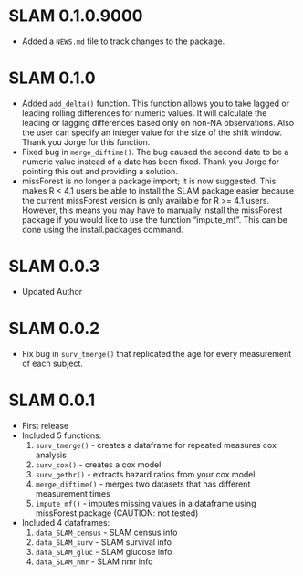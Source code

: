 # SLAM 0.1.0.9000

* Added a `NEWS.md` file to track changes to the package.

# SLAM 0.1.0

* Added `add_delta()` function. This function allows you to take lagged or 
leading rolling differences for numeric values. It will calculate the leading or 
lagging differences based only on non-NA observations. Also the user can specify
an integer value for the size of the shift window. Thank you Jorge for this 
function.
* Fixed bug in `merge_diftime()`. The bug caused the second date to be a numeric 
value instead of a date has been fixed. Thank you Jorge for pointing this out 
and providing a solution.
* missForest is no longer a package import; it is now suggested. This makes 
R < 4.1 users be able to install the SLAM package easier because the current 
missForest version is only available for R >= 4.1 users. However, this means you 
may have to manually install the missForest package if you would like to use the 
function “impute_mf”. This can be done using the install.packages command. 

# SLAM 0.0.3

* Updated Author

# SLAM 0.0.2

* Fix bug in `surv_tmerge()` that replicated the age for every measurement of 
each subject.

# SLAM 0.0.1

* First release 
* Included 5 functions:
    1. `surv_tmerge()` - creates a dataframe for repeated measures cox analysis
    2. `surv_cox()` - creates a cox model
    3. `surv_gethr()` - extracts hazard ratios from your cox model
    4. `merge_diftime()` - merges two datasets that has different measurement times
    5. `impute_mf()` - imputes missing values in a dataframe using missForest package
(CAUTION: not tested)
* Included 4 dataframes:
    1. `data_SLAM_census` - SLAM census info
    2. `data_SLAM_surv` - SLAM survival info
    3. `data_SLAM_gluc` - SLAM glucose info
    4. `data_SLAM_nmr` - SLAM nmr info
